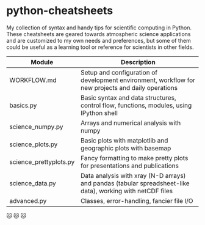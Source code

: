 # python-cheatsheets

My collection of syntax and handy tips for scientific computing in Python.  These cheatsheets are geared towards atmospheric science applications and are customized to my own needs and preferences, but some of them could be useful as a learning tool or reference for scientists in other fields.


Module | Description
------- | --------- |
WORKFLOW.md | Setup and configuration of development environment, workflow for new projects and daily operations
basics.py | Basic syntax and data structures, control flow, functions, modules, using IPython shell
science_numpy.py | Arrays and numerical analysis with numpy
science_plots.py | Basic plots with matplotlib and geographic plots with basemap
science_prettyplots.py | Fancy formatting to make pretty plots for presentations and publications
science_data.py | Data analysis with xray (N-D arrays) and pandas (tabular spreadsheet-like data), working with netCDF files
advanced.py | Classes, error-handling, fancier file I/O


:cat: :cat: :cat:
